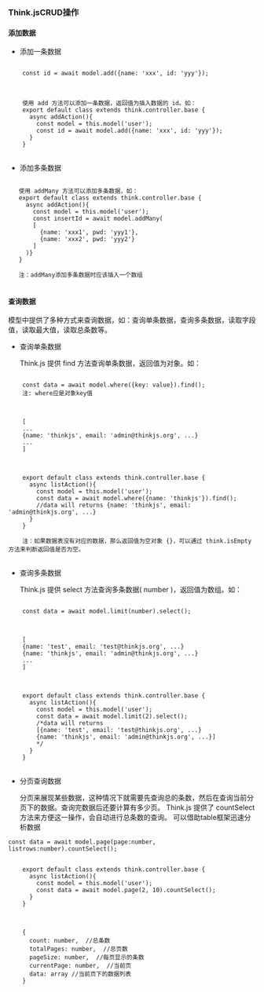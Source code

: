### Think.jsCRUD操作
#### 添加数据
+ 添加一条数据
<pre>
<code>
    const id = await model.add({name: 'xxx', id: 'yyy'});
</code>
</pre>
<pre>
<code>
    使用 add 方法可以添加一条数据，返回值为插入数据的 id。如：
    export default class extends think.controller.base {
      async addAction(){
        const model = this.model('user');
        const id = await model.add({name: 'xxx', id: 'yyy'});
      }
    }
</code>
</pre>
+ 添加多条数据
<pre>
<code>
   使用 addMany 方法可以添加多条数据，如：
   export default class extends think.controller.base {
     async addAction(){
       const model = this.model('user');
       const insertId = await model.addMany(
       [
         {name: 'xxx1', pwd: 'yyy1'},
         {name: 'xxx2', pwd: 'yyy2'}
       ]
     )}
   }
   
   注：addMany添加多条数据时应该插入一个数组
</code>
</pre>

#### 查询数据
模型中提供了多种方式来查询数据，如：查询单条数据，查询多条数据，读取字段值，读取最大值，读取总条数等。
+ 查询单条数据

    Think.js 提供 find 方法查询单条数据，返回值为对象。如：
<pre>
<code>
    const data = await model.where({key: value}).find();
    注: where应是对象key值
</code>
</pre>
<pre>
<code>
    [
    ...
    {name: 'thinkjs', email: 'admin@thinkjs.org', ...}
    ...
    ]
</code>
</pre>
<pre>
<code>
    export default class extends think.controller.base {
      async listAction(){
        const model = this.model('user');
        const data = await model.where({name: 'thinkjs'}).find();
        //data will returns {name: 'thinkjs', email: 'admin@thinkjs.org', ...}
      }
    }
    
    注：如果数据表没有对应的数据，那么返回值为空对象 {}，可以通过 think.isEmpty 方法来判断返回值是否为空。
</code>
</pre>
+ 查询多条数据

    Think.js 提供 select 方法查询多条数据( number )，返回值为数组。如：
<pre>
<code>
    const data = await model.limit(number).select();
</code>
</pre>
<pre>
<code>
    [
    {name: 'test', email: 'test@thinkjs.org', ...}
    {name: 'thinkjs', email: 'admin@thinkjs.org', ...}
    ...
    ]
</code>
</pre>
<pre>
<code>
    export default class extends think.controller.base {
      async listAction(){
        const model = this.model('user');
        const data = await model.limit(2).select();
        /*data will returns 
        [{name: 'test', email: 'test@thinkjs.org', ...}
        {name: 'thinkjs', email: 'admin@thinkjs.org', ...}]
        */
      }
    }
</code>
</pre>
+ 分页查询数据

    分页来展现某些数据，这种情况下就需要先查询总的条数，然后在查询当前分页下的数据。查询完数据后还要计算有多少页。
    Think.js 提供了 countSelect 方法来方便这一操作，会自动进行总条数的查询。
    可以借助table框架迅速分析数据
<pre>
<code>const data = await model.page(page:number, listrows:number).countSelect();
</code></pre>
<pre>
<code>
    export default class extends think.controller.base {
      async listAction(){
        const model = this.model('user');
        const data = await model.page(2, 10).countSelect();
      }
    }
</code>
</pre>
<pre>
<code>
    {
      count: number,  //总条数
      totalPages: number,  //总页数
      pageSize: number,  //每页显示的条数
      currentPage: number,  //当前页
      data: array //当前页下的数据列表
    }
</code>
</pre>
